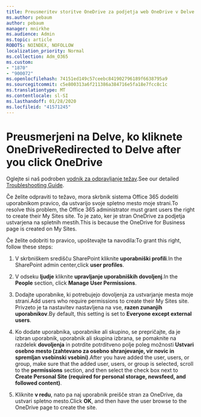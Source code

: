 ```yaml
---
title: Preusmeritev storitve OneDrive za podjetja web OneDrive v Delve
ms.author: pebaum
author: pebaum
manager: mnirkhe
ms.audience: Admin
ms.topic: article
ROBOTS: NOINDEX, NOFOLLOW
localization_priority: Normal
ms.collection: Adm_O365
ms.custom:
- "1870"
- "900072"
ms.openlocfilehash: 74151ed149c57ceebc841902796189f6638795a9
ms.sourcegitcommit: c5e800313a6f211386a384716e5fa18e7fcc8c1c
ms.translationtype: MT
ms.contentlocale: sl-SI
ms.lasthandoff: 01/28/2020
ms.locfileid: "41571245"
---
```

# <a name="redirected-to-delve-after-you-click-onedrive"></a><span data-ttu-id="13998-102">Preusmerjeni na Delve, ko kliknete OneDrive</span><span class="sxs-lookup"><span data-stu-id="13998-102">Redirected to Delve after you click OneDrive</span></span>

<span data-ttu-id="13998-103">Oglejte si naš podroben [vodnik za odpravljanje težav](https://docs.microsoft.com/sharepoint/support/sites/troubleshooting-guide-for-sites-stopped-at-provisioning).</span><span class="sxs-lookup"><span data-stu-id="13998-103">See our detailed [Troubleshooting Guide](https://docs.microsoft.com/sharepoint/support/sites/troubleshooting-guide-for-sites-stopped-at-provisioning).</span></span>

<span data-ttu-id="13998-104">Če želite odpraviti to težavo, mora skrbnik sistema Office 365 dodeliti uporabnikom pravico, da ustvarijo svoje spletno mesto moje strani.</span><span class="sxs-lookup"><span data-stu-id="13998-104">To resolve this problem, the Office 365 administrator must grant users the right to create their My Sites site.</span></span> <span data-ttu-id="13998-105">To je zato, ker je stran OneDrive za podjetja ustvarjena na spletnih mestih.</span><span class="sxs-lookup"><span data-stu-id="13998-105">This is because the OneDrive for Business page is created on My Sites.</span></span>

<span data-ttu-id="13998-106">Če želite odobriti to pravico, upoštevajte ta navodila:</span><span class="sxs-lookup"><span data-stu-id="13998-106">To grant this right, follow these steps:</span></span>

1. <span data-ttu-id="13998-107">V skrbniškem središču SharePoint kliknite **uporabniški profili**.</span><span class="sxs-lookup"><span data-stu-id="13998-107">In the SharePoint admin center,click **user profiles**.</span></span>

2. <span data-ttu-id="13998-108">V odseku **ljudje** kliknite **upravljanje uporabniških dovoljenj**.</span><span class="sxs-lookup"><span data-stu-id="13998-108">In the **People** section, click **Manage User Permissions**.</span></span>

3. <span data-ttu-id="13998-109">Dodajte uporabnike, ki potrebujejo dovoljenja za ustvarjanje mesta moje strani.</span><span class="sxs-lookup"><span data-stu-id="13998-109">Add users who require permissions to create their My Sites site.</span></span> <span data-ttu-id="13998-110">Privzeto je ta nastavitev nastavljena na vse, **razen zunanjih uporabnikov**.</span><span class="sxs-lookup"><span data-stu-id="13998-110">By default, this setting is set to **Everyone except external users**.</span></span>

4. <span data-ttu-id="13998-111">Ko dodate uporabnika, uporabnike ali skupino, se prepričajte, da je izbran uporabnik, uporabnik ali skupina izbrana, se pomaknite na razdelek **dovoljenja** in potrdite potrditveno polje poleg možnosti **Ustvari osebno mesto (zahtevano za osebno shranjevanje, vir novic in spremljan vsebinski vsebini)**.</span><span class="sxs-lookup"><span data-stu-id="13998-111">After you have added the user, users, or group, make sure that the added user, users, or group is selected, scroll to the **permissions** section, and then select the check box next to **Create Personal Site (required for personal storage, newsfeed, and followed content)**.</span></span>

5. <span data-ttu-id="13998-112">Kliknite **v redu**, nato pa naj uporabnik preišče stran za OneDrive, da ustvari spletno mesto.</span><span class="sxs-lookup"><span data-stu-id="13998-112">Click **OK**, and then have the user browse to the OneDrive page to create the site.</span></span>
